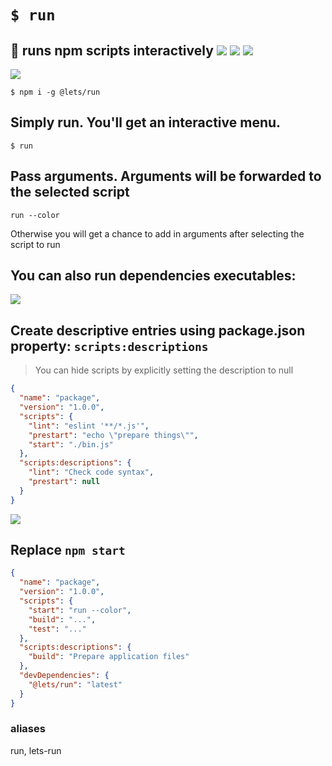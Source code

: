 # `$ run`
## 👟 runs npm scripts interactively [![](https://img.shields.io/npm/v/@lets/run.svg)](https://www.npmjs.com/package/@lets/run) [![](https://github.com/omrilotan/run/workflows/Publish/badge.svg)](https://github.com/omrilotan/run/actions) [![](https://img.shields.io/badge/source--000000.svg?logo=github&style=social)](https://github.com/omrilotan/run)

![](https://user-images.githubusercontent.com/516342/68541500-02d39b00-03a9-11ea-9df6-fd0d880af441.gif)

```
$ npm i -g @lets/run
```

## Simply run. You'll get an interactive menu.
```
$ run
```

## Pass arguments. Arguments will be forwarded to the selected script
```
run --color
```

Otherwise you will get a chance to add in arguments after selecting the script to run

## You can also run dependencies executables:

![](https://user-images.githubusercontent.com/516342/69226314-9e72c180-0b88-11ea-8fc2-fd5ff3aac71f.gif)

## Create descriptive entries using package.json property: `scripts:descriptions`

> You can hide scripts by explicitly setting the description to null
```json
{
  "name": "package",
  "version": "1.0.0",
  "scripts": {
    "lint": "eslint '**/*.js'",
    "prestart": "echo \"prepare things\"",
    "start": "./bin.js"
  },
  "scripts:descriptions": {
    "lint": "Check code syntax",
    "prestart": null
  }
}
```

![](https://user-images.githubusercontent.com/516342/69716427-a4314f80-1112-11ea-957f-3385b9e0155a.png)

## Replace `npm start`

```json
{
  "name": "package",
  "version": "1.0.0",
  "scripts": {
    "start": "run --color",
    "build": "...",
    "test": "..."
  },
  "scripts:descriptions": {
    "build": "Prepare application files"
  },
  "devDependencies": {
    "@lets/run": "latest"
  }
}
```

### aliases

run, lets-run
